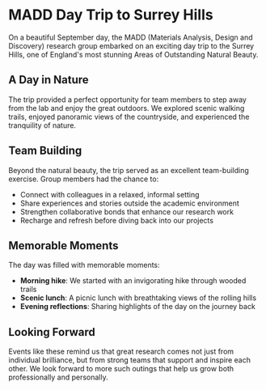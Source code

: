 # MADD Day Trip to Surrey Hills

On a beautiful September day, the MADD (Materials Analysis, Design and Discovery) research group embarked on an exciting day trip to the Surrey Hills, one of England's most stunning Areas of Outstanding Natural Beauty.

## A Day in Nature

The trip provided a perfect opportunity for team members to step away from the lab and enjoy the great outdoors. We explored scenic walking trails, enjoyed panoramic views of the countryside, and experienced the tranquility of nature.

## Team Building

Beyond the natural beauty, the trip served as an excellent team-building exercise. Group members had the chance to:

- Connect with colleagues in a relaxed, informal setting
- Share experiences and stories outside the academic environment
- Strengthen collaborative bonds that enhance our research work
- Recharge and refresh before diving back into our projects

## Memorable Moments

The day was filled with memorable moments:

- **Morning hike**: We started with an invigorating hike through wooded trails
- **Scenic lunch**: A picnic lunch with breathtaking views of the rolling hills
- **Evening reflections**: Sharing highlights of the day on the journey back

## Looking Forward

Events like these remind us that great research comes not just from individual brilliance, but from strong teams that support and inspire each other. We look forward to more such outings that help us grow both professionally and personally.

<!-- ---

*For more photos from this trip, visit our [Gallery](/group/gallery.html) page.* -->
